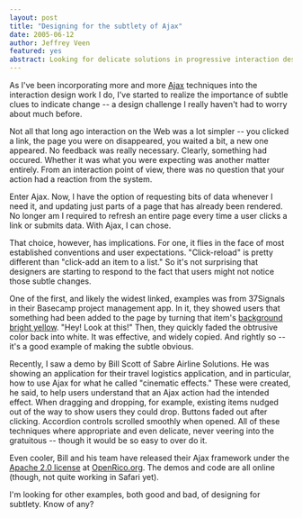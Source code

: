 ```yaml
--- 
layout: post
title: "Designing for the subtlety of Ajax"
date: 2005-06-12
author: Jeffrey Veen
featured: yes
abstract: Looking for delicate solutions in progressive interaction design
---
```

As I've been incorporating more and more <a href="http://www.adaptivepath.com/publications/essays/archives/000385.php">Ajax</a> techniques into the interaction design work I do, I've started to realize the importance of subtle clues to indicate change -- a design challenge I really haven't had to worry about much before. 

Not all that long ago interaction on the Web was a lot simpler -- you clicked a link, the page you were on disappeared, you waited a bit, a new one appeared. No feedback was really necessary. Clearly, something had occured. Whether it was what you were expecting was another matter entirely. From an interaction point of view, there was no question that your action had a reaction from the system.

Enter Ajax. Now, I have the option of requesting bits of data whenever I need it, and updating just parts of a page that has already been rendered. No longer am I required to refresh an entire page every time a user clicks a link or submits data. With Ajax, I can chose.

That choice, however, has implications. For one, it flies in the face of most established conventions and user expectations. "Click-reload" is pretty different than "click-add an item to a list." So it's not surprising that designers are starting to respond to the fact that users might not notice those subtle changes.

One of the first, and likely the widest linked, examples was from 37Signals in their Basecamp project management app. In it, they showed users that something had been added to the page by turning that item's <a href="http://www.37signals.com/svn/archives/000558.php">background bright yellow</a>. "Hey! Look at this!" Then, they quickly faded the obtrusive color back into white. It was effective, and widely copied. And rightly so -- it's a good example of making the subtle obvious.

Recently, I saw a demo by Bill Scott of Sabre Airline Solutions. He was showing an application for their travel logistics application, and in particular, how to use Ajax for what he called "cinematic effects." These were created, he said, to help users understand that an Ajax action had the intended effect. When dragging and dropping, for example, existing items nudged out of the way to show users they could drop. Buttons faded out after clicking. Accordion controls scrolled smoothly when opened. All of these techniques where appropriate and even delicate, never veering into the gratuitous -- though it would be so easy to over do it. 

Even cooler, Bill and his team have released their Ajax framework under the <a href="http://www.apache.org/licenses/LICENSE-2.0.html">Apache 2.0 license</a> at <a href="http://openrico.org/">OpenRico.org</a>. The demos and code are all online (though, not quite working in Safari yet).

I'm looking for other examples, both good and bad, of designing for subtlety. Know of any?

